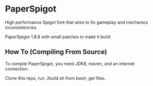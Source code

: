 PaperSpigot
===========

High performance Spigot fork that aims to fix gameplay and mechanics inconsistencies.

PaperSpigot 1.8.8 with small patches to make it build

How To (Compiling From Source)
------
To compile PaperSpigot, you need JDK8, maven, and an internet connection.

Clone this repo, run ./build.sh from *bash*, get files.
